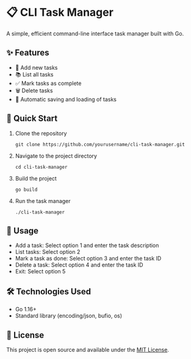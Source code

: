 # 📋 CLI Task Manager

A simple, efficient command-line interface task manager built with Go.

## ✨ Features

- 📝 Add new tasks
- 📚 List all tasks
- ✅ Mark tasks as complete
- 🗑️ Delete tasks
- 💾 Automatic saving and loading of tasks

## 🚀 Quick Start

1. Clone the repository

   ```
   git clone https://github.com/yourusername/cli-task-manager.git
   ```

2. Navigate to the project directory

   ```
   cd cli-task-manager
   ```

3. Build the project

   ```
   go build
   ```

4. Run the task manager
   ```
   ./cli-task-manager
   ```

## 📖 Usage

- Add a task: Select option 1 and enter the task description
- List tasks: Select option 2
- Mark a task as done: Select option 3 and enter the task ID
- Delete a task: Select option 4 and enter the task ID
- Exit: Select option 5

## 🛠️ Technologies Used

- Go 1.16+
- Standard library (encoding/json, bufio, os)

## 📄 License

This project is open source and available under the [MIT License](LICENSE).
